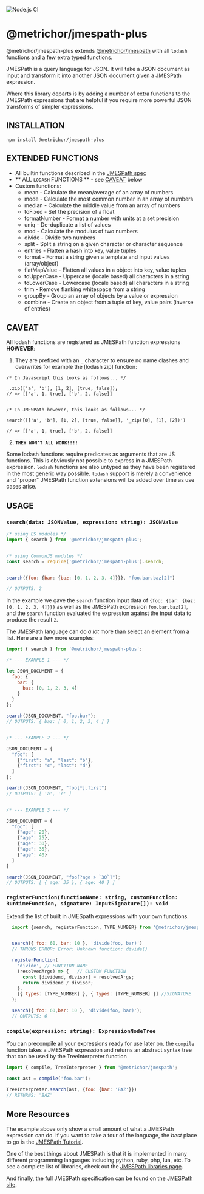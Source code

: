 ![Node.js CI](https://github.com/nanoporetech/jmespath-plus/workflows/Node.js%20CI/badge.svg?branch=master)

# @metrichor/jmespath-plus


@metrichor/jmespath-plus extends [@metrichor/jmespath](https://www.npmjs.com/package/@metrichor/jmespath) with all `lodash` functions and a few extra typed functions.

JMESPath is a query language for JSON. It will take a JSON document
as input and transform it into another JSON document
given a JMESPath expression.

Where this library departs is by adding a number of extra functions to the JMESPath expressions that are helpful if you require more powerful JSON transforms of simpler expressions.

## INSTALLATION

```
npm install @metrichor/jmespath-plus
```

## EXTENDED FUNCTIONS

- All builtin functions described in the [JMESPath spec](https://jmespath.org/specification.html#built-in-functions)
- ** ALL `LODASH` FUNCTIONS ** - see [CAVEAT](#CAVEAT) below
- Custom functions:
  - mean - Calculate the mean/average of an array of numbers
  - mode - Calculate the most common number in an array of numbers
  - median - Calculate the middle value from an array of numbers
  - toFixed - Set the precision of a float
  - formatNumber - Format a number with units at a set precision
  - uniq - De-duplicate a list of values
  - mod - Calculate the modulus of two numbers
  - divide - Divide two numbers
  - split - Split a string on a given character or character sequence
  - entries - Flatten a hash into key, value tuples
  - format - Format a string given a template and input values (array/object)
  - flatMapValue - Flatten all values in a object into key, value tuples
  - toUpperCase - Uppercase (locale based) all characters in a string
  - toLowerCase - Lowercase (locale based) all characters in a string
  - trim - Remove flanking whitespace from a string
  - groupBy - Group an array of objects by a value or expression
  - combine - Create an object from a tuple of key, value pairs (inverse of entries)


## CAVEAT

All lodash functions are registered as JMESPath function expressions **HOWEVER**:
1. They are prefixed with an `_` character to ensure no name clashes and overwrites for example the [lodash zip] function:

```tsx
/* In Javascript this looks as follows... */

_.zip(['a', 'b'], [1, 2], [true, false]);
// => [['a', 1, true], ['b', 2, false]]


/* In JMESPath however, this looks as follows... */

search([['a', 'b'], [1, 2], [true, false]], '_zip([0], [1], [2])')

// => [['a', 1, true], ['b', 2, false]]

```

2. **`THEY WON'T ALL WORK!!!!`**

Some lodash functions require predicates as arguments that are JS functions. This is obviously not possible to express in a JMESPath expression. `lodash` functions are also untyped as they have been registered in the most generic way possible. `lodash` support is merely a convenience and "proper" JMESPath function extensions will be added over time as use cases arise.


## USAGE

### `search(data: JSONValue, expression: string): JSONValue`

```javascript
/* using ES modules */
import { search } from '@metrichor/jmespath-plus';


/* using CommonJS modules */
const search = require('@metrichor/jmespath-plus').search;


search({foo: {bar: {baz: [0, 1, 2, 3, 4]}}}, "foo.bar.baz[2]")

// OUTPUTS: 2

```

In the example we gave the `search` function input data of
`{foo: {bar: {baz: [0, 1, 2, 3, 4]}}}` as well as the JMESPath
expression `foo.bar.baz[2]`, and the `search` function evaluated
the expression against the input data to produce the result `2`.

The JMESPath language can do *a lot* more than select an element
from a list.  Here are a few more examples:

```javascript
import { search } from '@metrichor/jmespath-plus';

/* --- EXAMPLE 1 --- */

let JSON_DOCUMENT = {
  foo: {
    bar: {
      baz: [0, 1, 2, 3, 4]
    }
  }
};

search(JSON_DOCUMENT, "foo.bar");
// OUTPUTS: { baz: [ 0, 1, 2, 3, 4 ] }


/* --- EXAMPLE 2 --- */

JSON_DOCUMENT = {
  "foo": [
    {"first": "a", "last": "b"},
    {"first": "c", "last": "d"}
  ]
};

search(JSON_DOCUMENT, "foo[*].first")
// OUTPUTS: [ 'a', 'c' ]


/* --- EXAMPLE 3 --- */

JSON_DOCUMENT = {
  "foo": [
    {"age": 20},
    {"age": 25},
    {"age": 30},
    {"age": 35},
    {"age": 40}
  ]
}

search(JSON_DOCUMENT, "foo[?age > `30`]");
// OUTPUTS: [ { age: 35 }, { age: 40 } ]
```


### `registerFunction(functionName: string, customFunction: RuntimeFunction, signature: InputSignature[]): void`

Extend the list of built in JMESpath expressions with your own functions.

```javascript
  import {search, registerFunction, TYPE_NUMBER} from '@metrichor/jmespath-plus'


  search({ foo: 60, bar: 10 }, 'divide(foo, bar)')
  // THROWS ERROR: Error: Unknown function: divide()

  registerFunction(
    'divide', // FUNCTION NAME
    (resolvedArgs) => {   // CUSTOM FUNCTION
      const [dividend, divisor] = resolvedArgs;
      return dividend / divisor;
    },
    [{ types: [TYPE_NUMBER] }, { types: [TYPE_NUMBER] }] //SIGNATURE
  );

  search({ foo: 60,bar: 10 }, 'divide(foo, bar)');
  // OUTPUTS: 6

```

### `compile(expression: string): ExpressionNodeTree`

You can precompile all your expressions ready for use later on. the `compile`
function takes a JMESPath expression and returns an abstract syntax tree that
can be used by the TreeInterpreter function

```javascript
import { compile, TreeInterpreter } from '@metrichor/jmespath';

const ast = compile('foo.bar');

TreeInterpreter.search(ast, {foo: {bar: 'BAZ'}})
// RETURNS: "BAZ"

```

## More Resources

The example above only show a small amount of what
a JMESPath expression can do. If you want to take a
tour of the language, the *best* place to go is the
[JMESPath Tutorial](http://jmespath.org/tutorial.html).

One of the best things about JMESPath is that it is
implemented in many different programming languages including
python, ruby, php, lua, etc.  To see a complete list of libraries,
check out the [JMESPath libraries page](http://jmespath.org/libraries.html).

And finally, the full JMESPath specification can be found
on the [JMESPath site](http://jmespath.org/specification.html).
